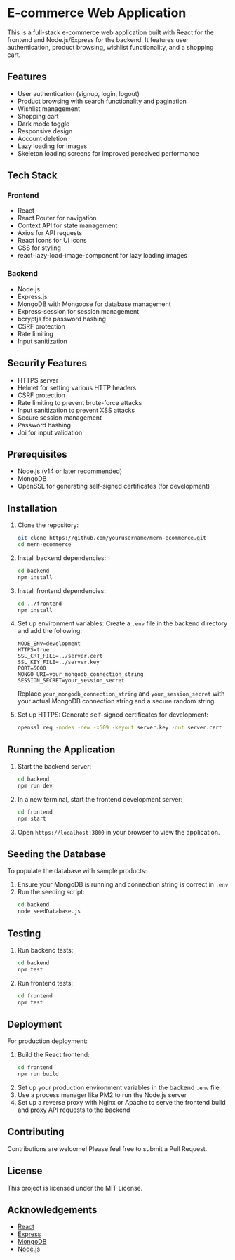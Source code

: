 # E-commerce Web Application

This is a full-stack e-commerce web application built with React for the frontend and Node.js/Express for the backend. It features user authentication, product browsing, wishlist functionality, and a shopping cart.

## Features

- User authentication (signup, login, logout)
- Product browsing with search functionality and pagination
- Wishlist management
- Shopping cart
- Dark mode toggle
- Responsive design
- Account deletion
- Lazy loading for images
- Skeleton loading screens for improved perceived performance

## Tech Stack

### Frontend
- React
- React Router for navigation
- Context API for state management
- Axios for API requests
- React Icons for UI icons
- CSS for styling
- react-lazy-load-image-component for lazy loading images


### Backend
- Node.js
- Express.js
- MongoDB with Mongoose for database management
- Express-session for session management
- bcryptjs for password hashing
- CSRF protection
- Rate limiting
- Input sanitization

## Security Features

- HTTPS server
- Helmet for setting various HTTP headers
- CSRF protection
- Rate limiting to prevent brute-force attacks
- Input sanitization to prevent XSS attacks
- Secure session management
- Password hashing
- Joi for input validation

## Prerequisites

- Node.js (v14 or later recommended)
- MongoDB
- OpenSSL for generating self-signed certificates (for development)

## Installation

1. Clone the repository:
    ```bash
    git clone https://github.com/yourusername/mern-ecommerce.git
    cd mern-ecommerce
    ```

2. Install backend dependencies:
    ```bash
    cd backend
    npm install
    ```

3. Install frontend dependencies:
    ```bash
    cd ../frontend
    npm install
    ```

4. Set up environment variables:
   Create a `.env` file in the backend directory and add the following:
    ```plaintext
    NODE_ENV=development
    HTTPS=true
    SSL_CRT_FILE=../server.cert
    SSL_KEY_FILE=../server.key
    PORT=5000
    MONGO_URI=your_mongodb_connection_string
    SESSION_SECRET=your_session_secret
    ```
    Replace `your_mongodb_connection_string` and `your_session_secret` with your actual MongoDB connection string and a secure random string.

5. Set up HTTPS:
   Generate self-signed certificates for development:
    ```bash
    openssl req -nodes -new -x509 -keyout server.key -out server.cert
    ```

## Running the Application

1. Start the backend server:
    ```bash
    cd backend
    npm run dev
    ```

2. In a new terminal, start the frontend development server:
    ```bash
    cd frontend
    npm start
    ```

3. Open `https://localhost:3000` in your browser to view the application.

## Seeding the Database

To populate the database with sample products:

1. Ensure your MongoDB is running and connection string is correct in `.env`
2. Run the seeding script:
    ```bash
    cd backend
    node seedDatabase.js
    ```

## Testing

1. Run backend tests:
    ```bash
    cd backend
    npm test
    ```

2. Run frontend tests:
    ```bash
    cd frontend
    npm test
    ```

## Deployment

For production deployment:

1. Build the React frontend:
    ```bash
    cd frontend
    npm run build
    ```
2. Set up your production environment variables in the backend `.env` file
3. Use a process manager like PM2 to run the Node.js server
4. Set up a reverse proxy with Nginx or Apache to serve the frontend build and proxy API requests to the backend

## Contributing

Contributions are welcome! Please feel free to submit a Pull Request.

## License

This project is licensed under the MIT License.

## Acknowledgements

- [React](https://reactjs.org/)
- [Express](https://expressjs.com/)
- [MongoDB](https://www.mongodb.com/)
- [Node.js](https://nodejs.org/)